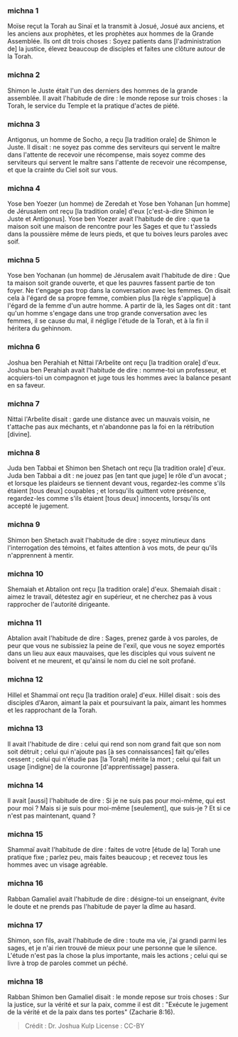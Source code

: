 
### michna 1
Moïse reçut la Torah au Sinaï et la transmit à Josué, Josué aux anciens, et les anciens aux prophètes, et les prophètes aux hommes de la Grande Assemblée. Ils ont dit trois choses : Soyez patients dans [l'administration de] la justice, élevez beaucoup de disciples et faites une clôture autour de la Torah.

### michna 2
Shimon le Juste était l'un des derniers des hommes de la grande assemblée. Il avait l'habitude de dire : le monde repose sur trois choses : la Torah, le service du Temple et la pratique d'actes de piété.

### michna 3
Antigonus, un homme de Socho, a reçu [la tradition orale] de Shimon le Juste. Il disait : ne soyez pas comme des serviteurs qui servent le maître dans l'attente de recevoir une récompense, mais soyez comme des serviteurs qui servent le maître sans l'attente de recevoir une récompense, et que la crainte du Ciel soit sur vous.

### michna 4
Yose ben Yoezer (un homme) de Zeredah et Yose ben Yohanan [un homme] de Jérusalem ont reçu [la tradition orale] d'eux [c'est-à-dire Shimon le Juste et Antigonus]. Yose ben Yoezer avait l'habitude de dire : que ta maison soit une maison de rencontre pour les Sages et que tu t'assieds dans la poussière même de leurs pieds, et que tu boives leurs paroles avec soif.

### michna 5
Yose ben Yochanan (un homme) de Jérusalem avait l'habitude de dire : Que ta maison soit grande ouverte, et que les pauvres fassent partie de ton foyer. Ne t'engage pas trop dans la conversation avec les femmes. On disait cela à l'égard de sa propre femme, combien plus [la règle s'applique] à l'égard de la femme d'un autre homme. A partir de là, les Sages ont dit : tant qu'un homme s'engage dans une trop grande conversation avec les femmes, il se cause du mal, il néglige l'étude de la Torah, et à la fin il héritera du gehinnom.

### michna 6
Joshua ben Perahiah et Nittai l'Arbelite ont reçu [la tradition orale] d'eux. Joshua ben Perahiah avait l'habitude de dire : nomme-toi un professeur, et acquiers-toi un compagnon et juge tous les hommes avec la balance pesant en sa faveur.

### michna 7
Nittai l'Arbelite disait : garde une distance avec un mauvais voisin, ne t'attache pas aux méchants, et n'abandonne pas la foi en la rétribution [divine].

### michna 8
Juda ben Tabbai et Shimon ben Shetach ont reçu [la tradition orale] d'eux. Juda ben Tabbai a dit : ne jouez pas [en tant que juge] le rôle d'un avocat ; et lorsque les plaideurs se tiennent devant vous, regardez-les comme s'ils étaient [tous deux] coupables ; et lorsqu'ils quittent votre présence, regardez-les comme s'ils étaient [tous deux] innocents, lorsqu'ils ont accepté le jugement.

### michna 9
Shimon ben Shetach avait l'habitude de dire : soyez minutieux dans l'interrogation des témoins, et faites attention à vos mots, de peur qu'ils n'apprennent à mentir.

### michna 10
Shemaiah et Abtalion ont reçu [la tradition orale] d'eux. Shemaiah disait : aimez le travail, détestez agir en supérieur, et ne cherchez pas à vous rapprocher de l'autorité dirigeante.

### michna 11
Abtalion avait l'habitude de dire : Sages, prenez garde à vos paroles, de peur que vous ne subissiez la peine de l'exil, que vous ne soyez emportés dans un lieu aux eaux mauvaises, que les disciples qui vous suivent ne boivent et ne meurent, et qu'ainsi le nom du ciel ne soit profané.

### michna 12
Hillel et Shammaï ont reçu [la tradition orale] d'eux. Hillel disait : sois des disciples d'Aaron, aimant la paix et poursuivant la paix, aimant les hommes et les rapprochant de la Torah.

### michna 13
Il avait l'habitude de dire : celui qui rend son nom grand fait que son nom soit détruit ; celui qui n'ajoute pas [à ses connaissances] fait qu'elles cessent ; celui qui n'étudie pas [la Torah] mérite la mort ; celui qui fait un usage [indigne] de la couronne [d'apprentissage] passera.

### michna 14
Il avait [aussi] l'habitude de dire : Si je ne suis pas pour moi-même, qui est pour moi ? Mais si je suis pour moi-même [seulement], que suis-je ? Et si ce n'est pas maintenant, quand ?

### michna 15
Shammaï avait l'habitude de dire : faites de votre [étude de la] Torah une pratique fixe ; parlez peu, mais faites beaucoup ; et recevez tous les hommes avec un visage agréable.

### michna 16
Rabban Gamaliel avait l'habitude de dire : désigne-toi un enseignant, évite le doute et ne prends pas l'habitude de payer la dîme au hasard.

### michna 17
Shimon, son fils, avait l'habitude de dire : toute ma vie, j'ai grandi parmi les sages, et je n'ai rien trouvé de mieux pour une personne que le silence. L'étude n'est pas la chose la plus importante, mais les actions ; celui qui se livre à trop de paroles commet un péché.

### michna 18
Rabban Shimon ben Gamaliel disait : le monde repose sur trois choses : Sur la justice, sur la vérité et sur la paix, comme il est dit : "Exécute le jugement de la vérité et de la paix dans tes portes" (Zacharie 8:16).

>Crédit : Dr. Joshua Kulp
>License : CC-BY